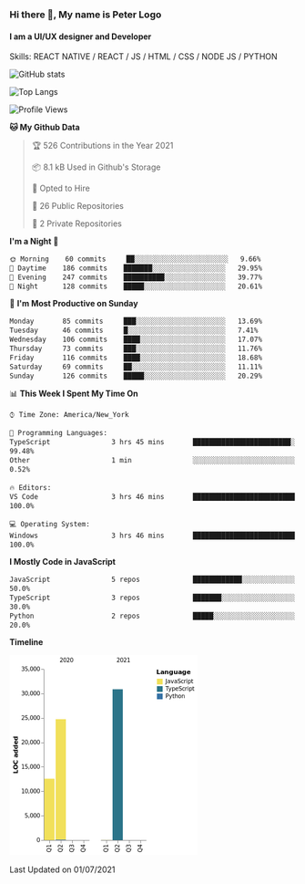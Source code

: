 ### Hi there 👋, My name is Peter Logo
#### I am a UI/UX designer and Developer
Skills: REACT NATIVE / REACT / JS / HTML / CSS / NODE JS / PYTHON

![GitHub stats](https://github-readme-stats.vercel.app/api?username=peterlogo&show_icons=true&count_private=true&theme=dark)

![Top Langs](https://github-readme-stats.vercel.app/api/top-langs/?username=peterlogo&theme=dark&layout=compact&langs_count=8)

<!--START_SECTION:waka-->
![Profile Views](http://img.shields.io/badge/Profile%20Views-0-blue)

**🐱 My Github Data** 

> 🏆 526 Contributions in the Year 2021
 > 
> 📦 8.1 kB Used in Github's Storage 
 > 
> 💼 Opted to Hire
 > 
> 📜 26 Public Repositories 
 > 
> 🔑 2 Private Repositories  
 > 
**I'm a Night 🦉** 

```text
🌞 Morning    60 commits     ██░░░░░░░░░░░░░░░░░░░░░░░   9.66% 
🌆 Daytime    186 commits    ███████░░░░░░░░░░░░░░░░░░   29.95% 
🌃 Evening    247 commits    ██████████░░░░░░░░░░░░░░░   39.77% 
🌙 Night      128 commits    █████░░░░░░░░░░░░░░░░░░░░   20.61%

```
📅 **I'm Most Productive on Sunday** 

```text
Monday       85 commits     ███░░░░░░░░░░░░░░░░░░░░░░   13.69% 
Tuesday      46 commits     █░░░░░░░░░░░░░░░░░░░░░░░░   7.41% 
Wednesday    106 commits    ████░░░░░░░░░░░░░░░░░░░░░   17.07% 
Thursday     73 commits     ███░░░░░░░░░░░░░░░░░░░░░░   11.76% 
Friday       116 commits    ████░░░░░░░░░░░░░░░░░░░░░   18.68% 
Saturday     69 commits     ██░░░░░░░░░░░░░░░░░░░░░░░   11.11% 
Sunday       126 commits    █████░░░░░░░░░░░░░░░░░░░░   20.29%

```


📊 **This Week I Spent My Time On** 

```text
⌚︎ Time Zone: America/New_York

💬 Programming Languages: 
TypeScript               3 hrs 45 mins       ████████████████████████░   99.48% 
Other                    1 min               ░░░░░░░░░░░░░░░░░░░░░░░░░   0.52%

🔥 Editors: 
VS Code                  3 hrs 46 mins       █████████████████████████   100.0%

💻 Operating System: 
Windows                  3 hrs 46 mins       █████████████████████████   100.0%

```

**I Mostly Code in JavaScript** 

```text
JavaScript               5 repos             ████████████░░░░░░░░░░░░░   50.0% 
TypeScript               3 repos             ███████░░░░░░░░░░░░░░░░░░   30.0% 
Python                   2 repos             █████░░░░░░░░░░░░░░░░░░░░   20.0%

```


**Timeline**

![Chart not found](https://raw.githubusercontent.com/peterlogo/peterlogo/main/charts/bar_graph.png) 


 Last Updated on 01/07/2021
<!--END_SECTION:waka-->


